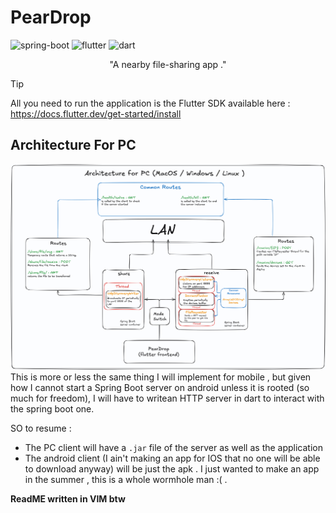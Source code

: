# PearDrop
![spring-boot](https://img.shields.io/badge/Spring_Boot-6DB33F?style=for-the-badge&logo=spring-boot&logoColor=white)
![flutter](https://img.shields.io/badge/Flutter-00AAFF?style=for-the-badge&logo=Flutter&logoColor=white)
![dart](https://img.shields.io/badge/Dart-007FFF?style=for-the-badge&logo=Dart&logoColor=white)

<p align="center">
  "A nearby file-sharing app ."
</p>

>[!TIP]
> All you need to run the application is the Flutter SDK available here : https://docs.flutter.dev/get-started/install

## Architecture For PC   
<img src="img/Architecture.png/">
<br>
This is more or less the same thing I will implement for mobile , but given how I cannot start a Spring Boot server on android unless it is rooted (so much for freedom), I will have to writean HTTP server in dart to interact with the spring boot one.   

SO to resume : 

- The PC client will have a ```.jar``` file of the server as well as the application
- The android client (I ain't making an app for IOS that no one will be able to download anyway) will be just the apk . I just wanted to make an app in the summer , this is a whole wormhole man :( .   

**ReadME written in VIM btw**
